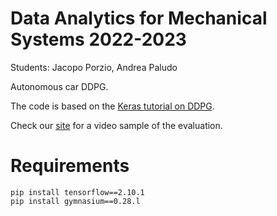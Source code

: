 # Data Analytics for Mechanical Systems 2022-2023

<p>Students: Jacopo Porzio, Andrea Paludo</p>
<p>Autonomous car DDPG.</p>


The code is based on the [Keras tutorial on DDPG](https://keras.io/examples/rl/ddpg_pendulum/).

Check our [site](https://sites.google.com/view/dataanalytics22-23) for a video sample of the evaluation.

# Requirements

```
pip install tensorflow==2.10.1
pip install gymnasium==0.28.l
```

